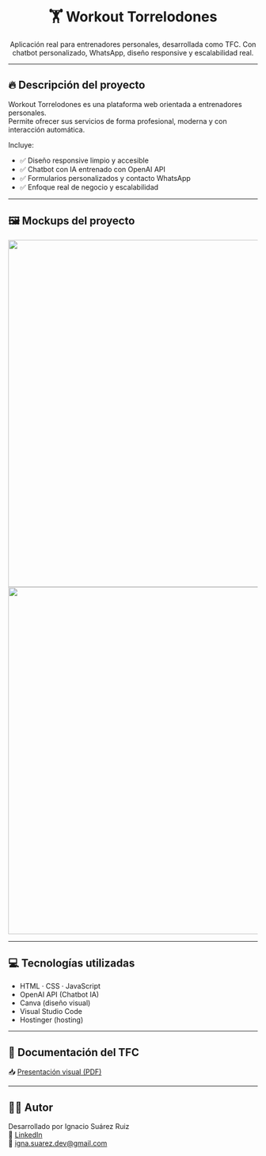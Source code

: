 <h1 align="center">🏋️ Workout Torrelodones</h1>

<p align="center">
Aplicación real para entrenadores personales, desarrollada como TFC.  
Con chatbot personalizado, WhatsApp, diseño responsive y escalabilidad real.
</p>

---

## 🔥 Descripción del proyecto

Workout Torrelodones es una plataforma web orientada a entrenadores personales.  
Permite ofrecer sus servicios de forma profesional, moderna y con interacción automática.

Incluye:
- ✅ Diseño responsive limpio y accesible
- ✅ Chatbot con IA entrenado con OpenAI API
- ✅ Formularios personalizados y contacto WhatsApp
- ✅ Enfoque real de negocio y escalabilidad

---

## 🖼️ Mockups del proyecto

<p align="center">
  <img src="assets/mockups/mockup1.png" width="700"/>
  <br/>
  <img src="assets/mockups/mockup2.png" width="700"/>
</p>

---

## 💻 Tecnologías utilizadas

- HTML · CSS · JavaScript
- OpenAI API (Chatbot IA)
- Canva (diseño visual)
- Visual Studio Code
- Hostinger (hosting)

---

## 📄 Documentación del TFC

📥 [Presentación visual (PDF)](assets/Clean_and_Modern_App_Portfolio_Mockup_Presentation.pdf)

---

## 👨‍💻 Autor

Desarrollado por Ignacio Suárez Ruiz  
🔗 [LinkedIn](https://www.linkedin.com/in/tuusuario)  
📧 igna.suarez.dev@gmail.com

